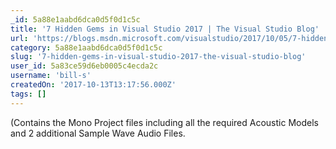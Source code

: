 ```yaml
---
_id: 5a88e1aabd6dca0d5f0d1c5c
title: '7 Hidden Gems in Visual Studio 2017 | The Visual Studio Blog'
url: 'https://blogs.msdn.microsoft.com/visualstudio/2017/10/05/7-hidden-gems-in-visual-studio-2017/?utm_source=csharpdigest&utm_medium=email&utm_campaign=featured'
category: 5a88e1aabd6dca0d5f0d1c5c
slug: '7-hidden-gems-in-visual-studio-2017-the-visual-studio-blog'
user_id: 5a83ce59d6eb0005c4ecda2c
username: 'bill-s'
createdOn: '2017-10-13T13:17:56.000Z'
tags: []
---
```


(Contains the Mono Project files including all the required Acoustic Models and 2 additional Sample Wave Audio Files.
